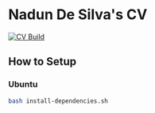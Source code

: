 # Nadun De Silva's CV

[![CV Build](https://github.com/nadundesilva/nadundesilva-cv/workflows/Build%20CV/badge.svg)](https://github.com/nadundesilva/nadundesilva-cv/actions/workflows/build-cv.yaml)

## How to Setup

### Ubuntu

```bash
bash install-dependencies.sh
```
